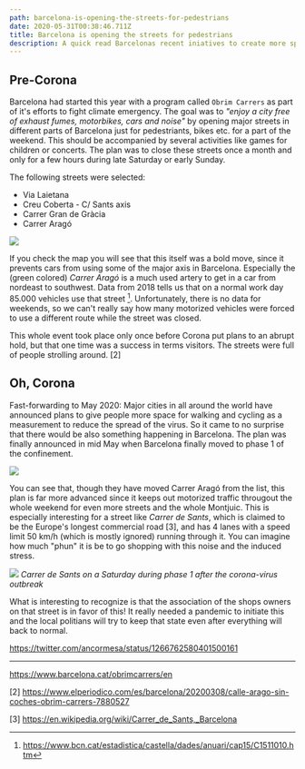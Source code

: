 ```yaml
---
path: barcelona-is-opening-the-streets-for-pedestrians
date: 2020-05-31T00:38:46.711Z
title: Barcelona is opening the streets for pedestrians
description: A quick read Barcelonas recent iniatives to create more space for the people.
---
```

## Pre-Corona

Barcelona had started this year with a program called `Obrim Carrers` as part of it's efforts to fight climate emergency. The goal was to _"enjoy a city free of exhaust fumes, motorbikes, cars and noise"_ by opening major streets in different parts of Barcelona just for pedestriants, bikes etc. for a part of the weekend. This should be accompanied by several activities like games for children or concerts. The plan was to close these streets once a month and only for a few hours during late Saturday or early Sunday.

The following streets were selected:

* Via Laietana
* Creu Coberta - C/ Sants axis
* Carrer Gran de Gràcia
* Carrer Aragó

![](/assets/closed_streets_obrem_carrers.png)

If you check the map you will see that this itself was a bold move, since it prevents cars from using some of the major axis in Barcelona. Especially the (green colored) *Carrer Aragó* is a much used artery to get in a car from nordeast to southwest. Data from 2018 tells us that on a normal work day 85.000 vehicles use that street [^1]. Unfortunately, there is no data for weekends, so we can't really say how many motorized vehicles were forced to use a different route while the street was closed.

This whole event took place only once before Corona put plans to an abrupt hold, but that one time was a success in terms visitors. The streets were full of people strolling around. [2]

## Oh, Corona

Fast-forwarding to May 2020: Major cities in all around the world have announced plans to give people more space for walking and cycling as a measurement to reduce the spread of the virus. So it came to no surprise that there would be also something happening in Barcelona. The plan was finally announced in mid May when Barcelona finally moved to phase 1 of the confinement.

![](/assets/covid_19.jpg)

You can see that, though they have moved Carrer Aragó from the list, this plan is far more advanced since it keeps out motorized traffic througout the whole weekend for even more streets and the whole Montjuic. This is especially interesting for a street like *Carrer de Sants*, which is claimed to be the Europe's longest commercial road [3], and has 4 lanes with a speed limit 50 km/h (which is mostly ignored) running through it. You can imagine how much "phun" it is be to go shopping with this noise and the induced stress.

![](/assets/MVIMG_20200530_133911.jpg)
*Carrer de Sants on a Saturday during phase 1 after the corona-virus outbreak*

What is interesting to recognize is that the association of the shops owners on that street is in favor of this! It really needed a pandemic to initiate this and the local politians will try to keep that state even after everything will back to normal.

https://twitter.com/ancormesa/status/1266762580401500161

---

https://www.barcelona.cat/obrimcarrers/en

[^1]: https://www.bcn.cat/estadistica/castella/dades/anuari/cap15/C1511010.htm

[2] https://www.elperiodico.com/es/barcelona/20200308/calle-arago-sin-coches-obrim-carrers-7880527

[3] https://en.wikipedia.org/wiki/Carrer_de_Sants,_Barcelona
